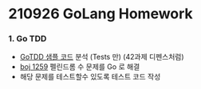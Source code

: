 # 210926 GoLang Homework

### 1. Go TDD

- [GoTDD 샘플 코드](https://play.golang.org/p/ICCWcRGIO68) 분석 (Tests 만) (42과제 디펜스처럼)
- [boj 1259](https://www.acmicpc.net/problem/1259) 펠린드롬 수 문제를 Go 로 해결
- 해당 문제를 테스트할수 있도록 테스트 코드 작성

